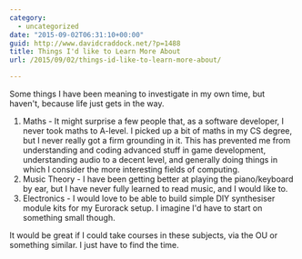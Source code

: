 ```yaml
---
category:
  - uncategorized
date: "2015-09-02T06:31:10+00:00"
guid: http://www.davidcraddock.net/?p=1488
title: Things I'd like to Learn More About
url: /2015/09/02/things-id-like-to-learn-more-about/

---
```

Some things I have been meaning to investigate in my own time, but haven't, because life just gets in the way.

1. Maths
 \- It might surprise a few people that, as a software developer, I never took maths to A-level. I picked up a bit of maths in my CS degree, but I never really got a firm grounding in it. This has prevented me from understanding and coding advanced stuff in game development, understanding audio to a decent level, and generally doing things in which I consider the more interesting fields of computing.
2. Music Theory
 \- I have been getting better at playing the piano/keyboard by ear, but I have never fully learned to read music, and I would like to.
3. Electronics
 \- I would love to be able to build simple DIY synthesiser module kits for my Eurorack setup. I imagine I'd have to start on something small though.

It would be great if I could take courses in these subjects, via the OU or something similar. I just have to find the time.
